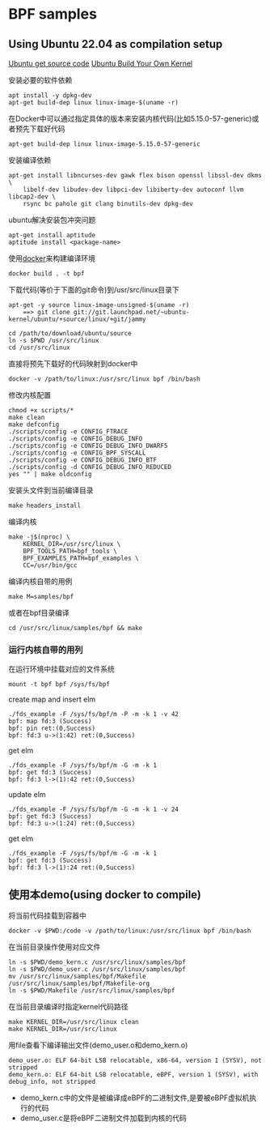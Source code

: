 # BPF samples

## Using Ubuntu 22.04 as compilation setup

[Ubuntu get source code](https://wiki.ubuntu.com/Kernel/SourceCode)
[Ubuntu Build Your Own Kernel](https://wiki.ubuntu.com/Kernel/BuildYourOwnKernel)

安装必要的软件依赖

	apt install -y dpkg-dev
	apt-get build-dep linux linux-image-$(uname -r)

在Docker中可以通过指定具体的版本来安装内核代码(比如5.15.0-57-generic)或者预先下载好代码

	apt-get build-dep linux linux-image-5.15.0-57-generic

安装编译依赖

	apt-get install libncurses-dev gawk flex bison openssl libssl-dev dkms \
		libelf-dev libudev-dev libpci-dev libiberty-dev autoconf llvm libcap2-dev \
		rsync bc pahole git clang binutils-dev dpkg-dev

ubuntu解决安装包冲突问题

	apt-get install aptitude
	aptitude install <package-name>

使用[docker](Dockerfile)来构建编译环境

	docker build . -t bpf

下载代码(等价于下面的git命令)到/usr/src/linux目录下

	apt-get -y source linux-image-unsigned-$(uname -r)
		==> git clone git://git.launchpad.net/~ubuntu-kernel/ubuntu/+source/linux/+git/jammy

	cd /path/to/download/ubuntu/source
	ln -s $PWD /usr/src/linux
	cd /usr/src/linux

直接将预先下载好的代码映射到docker中

	docker -v /path/to/linux:/usr/src/linux bpf /bin/bash

修改内核配置

	chmod +x scripts/*
	make clean
	make defconfig
	./scripts/config -e CONFIG_FTRACE
	./scripts/config -e CONFIG_DEBUG_INFO
	./scripts/config -e CONFIG_DEBUG_INFO_DWARF5
	./scripts/config -e CONFIG_BPF_SYSCALL
	./scripts/config -e CONFIG_DEBUG_INFO_BTF
	./scripts/config -d CONFIG_DEBUG_INFO_REDUCED
	yes "" | make oldconfig

安装头文件到当前编译目录

	make headers_install

编译内核

	make -j$(nproc) \
	    KERNEL_DIR=/usr/src/linux \
	    BPF_TOOLS_PATH=bpf_tools \
	    BPF_EXAMPLES_PATH=bpf_examples \
		CC=/usr/bin/gcc

编译内核自带的用例

	make M=samples/bpf

或者在bpf目录编译

	cd /usr/src/linux/samples/bpf && make

### 运行内核自带的用列

在运行环境中挂载对应的文件系统

	mount -t bpf bpf /sys/fs/bpf

create map and insert elm

	./fds_example -F /sys/fs/bpf/m -P -m -k 1 -v 42
	bpf: map fd:3 (Success)
	bpf: pin ret:(0,Success)
	bpf: fd:3 u->(1:42) ret:(0,Success)

get elm

	./fds_example -F /sys/fs/bpf/m -G -m -k 1
	bpf: get fd:3 (Success)
	bpf: fd:3 l->(1):42 ret:(0,Success)

update elm

	./fds_example -F /sys/fs/bpf/m -G -m -k 1 -v 24
	bpf: get fd:3 (Success)
	bpf: fd:3 u->(1:24) ret:(0,Success)

get elm

	./fds_example -F /sys/fs/bpf/m -G -m -k 1
	bpf: get fd:3 (Success)
	bpf: fd:3 l->(1):24 ret:(0,Success)

## 使用本demo(using docker to compile)

将当前代码挂载到容器中

	docker -v $PWD:/code -v /path/to/linux:/usr/src/linux bpf /bin/bash

在当前目录操作使用对应文件

	ln -s $PWD/demo_kern.c /usr/src/linux/samples/bpf
	ln -s $PWD/demo_user.c /usr/src/linux/samples/bpf
	mv /usr/src/linux/samples/bpf/Makefile /usr/src/linux/samples/bpf/Makefile-org
	ln -s $PWD/Makefile /usr/src/linux/samples/bpf

在当前目录编译时指定kernel代码路径

    make KERNEL_DIR=/usr/src/linux clean
    make KERNEL_DIR=/usr/src/linux

用file查看下编译输出文件(demo_user.o和demo_kern.o)

	demo_user.o: ELF 64-bit LSB relocatable, x86-64, version 1 (SYSV), not stripped
	demo_kern.o: ELF 64-bit LSB relocatable, eBPF, version 1 (SYSV), with debug_info, not stripped

- demo_kern.c中的文件是被编译成eBPF的二进制文件,是要被eBPF虚拟机执行的代码
- demo_user.c是将eBPF二进制文件加载到内核的代码
